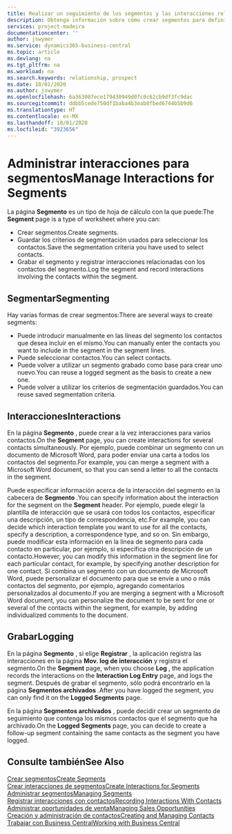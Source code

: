 ```yaml
---
title: Realizar un seguimiento de los segmentos y las interacciones relacionadas | Documentos de Microsoft
description: Obtenga información sobre cómo crear segmentos para definir grupos de contactos y especificar interacciones para los segmentos.
services: project-madeira
documentationcenter: ''
author: jswymer
ms.service: dynamics365-business-central
ms.topic: article
ms.devlang: na
ms.tgt_pltfrm: na
ms.workload: na
ms.search.keywords: relationship, prospect
ms.date: 10/01/2020
ms.author: jswymer
ms.openlocfilehash: 6a363007ece179430949d0fc0c62cb9df3fc9dac
ms.sourcegitcommit: ddbb5cede750df1baba4b3eab8fbed6744b5b9d6
ms.translationtype: HT
ms.contentlocale: es-MX
ms.lasthandoff: 10/01/2020
ms.locfileid: "3923656"
---
```

# <a name="manage-interactions-for-segments"></a><span data-ttu-id="312b9-103">Administrar interacciones para segmentos</span><span class="sxs-lookup"><span data-stu-id="312b9-103">Manage Interactions for Segments</span></span>
<span data-ttu-id="312b9-104">La página **Segmento** es un tipo de hoja de cálculo con la que puede:</span><span class="sxs-lookup"><span data-stu-id="312b9-104">The **Segment** page is a type of worksheet where you can:</span></span>

* <span data-ttu-id="312b9-105">Crear segmentos.</span><span class="sxs-lookup"><span data-stu-id="312b9-105">Create segments.</span></span>
* <span data-ttu-id="312b9-106">Guardar los criterios de segmentación usados para seleccionar los contactos.</span><span class="sxs-lookup"><span data-stu-id="312b9-106">Save the segmentation criteria you have used to select contacts.</span></span>
* <span data-ttu-id="312b9-107">Grabar el segmento y registrar interacciones relacionadas con los contactos del segmento.</span><span class="sxs-lookup"><span data-stu-id="312b9-107">Log the segment and record interactions involving the contacts within the segment.</span></span>

## <a name="segmenting"></a><span data-ttu-id="312b9-108">Segmentar</span><span class="sxs-lookup"><span data-stu-id="312b9-108">Segmenting</span></span>
<span data-ttu-id="312b9-109">Hay varias formas de crear segmentos:</span><span class="sxs-lookup"><span data-stu-id="312b9-109">There are several ways to create segments:</span></span>

* <span data-ttu-id="312b9-110">Puede introducir manualmente en las líneas del segmento los contactos que desea incluir en el mismo.</span><span class="sxs-lookup"><span data-stu-id="312b9-110">You can manually enter the contacts you want to include in the segment in the segment lines.</span></span>
* <span data-ttu-id="312b9-111">Puede seleccionar contactos.</span><span class="sxs-lookup"><span data-stu-id="312b9-111">You can select contacts.</span></span>
* <span data-ttu-id="312b9-112">Puede volver a utilizar un segmento grabado como base para crear uno nuevo.</span><span class="sxs-lookup"><span data-stu-id="312b9-112">You can reuse a logged segment as the basis to create a new one.</span></span>
* <span data-ttu-id="312b9-113">Puede volver a utilizar los criterios de segmentación guardados.</span><span class="sxs-lookup"><span data-stu-id="312b9-113">You can reuse saved segmentation criteria.</span></span>

## <a name="interactions"></a><span data-ttu-id="312b9-114">Interacciones</span><span class="sxs-lookup"><span data-stu-id="312b9-114">Interactions</span></span>
<span data-ttu-id="312b9-115">En la página **Segmento** , puede crear a la vez interacciones para varios contactos.</span><span class="sxs-lookup"><span data-stu-id="312b9-115">On the **Segment** page, you can create interactions for several contacts simultaneously.</span></span> <span data-ttu-id="312b9-116">Por ejemplo, puede combinar un segmento con un documento de Microsoft Word, para poder enviar una carta a todos los contactos del segmento.</span><span class="sxs-lookup"><span data-stu-id="312b9-116">For example, you can merge a segment with a Microsoft Word document, so that you can send a letter to all the contacts in the segment.</span></span>

<span data-ttu-id="312b9-117">Puede especificar información acerca de la interacción del segmento en la cabecera de **Segmento** .</span><span class="sxs-lookup"><span data-stu-id="312b9-117">You can specify information about the interaction for the segment on the **Segment** header.</span></span> <span data-ttu-id="312b9-118">Por ejemplo, puede elegir la plantilla de interacción que se usará con todos los contactos, especificar una descripción, un tipo de correspondencia, etc.</span><span class="sxs-lookup"><span data-stu-id="312b9-118">For example, you can decide which interaction template you want to use for all the contacts, specify a description, a correspondence type, and so on.</span></span> <span data-ttu-id="312b9-119">Sin embargo, puede modificar esta información en la línea de segmento para cada contacto en particular, por ejemplo, si especifica otra descripción de un contacto.</span><span class="sxs-lookup"><span data-stu-id="312b9-119">However, you can modify this information in the segment line for each particular contact, for example, by specifying another description for one contact.</span></span> <span data-ttu-id="312b9-120">Si combina un segmento con un documento de Microsoft Word, puede personalizar el documento para que se envíe a uno o más contactos del segmento, por ejemplo, agregando comentarios personalizados al documento.</span><span class="sxs-lookup"><span data-stu-id="312b9-120">If you are merging a segment with a Microsoft Word document, you can personalize the document to be sent for one or several of the contacts within the segment, for example, by adding individualized comments to the document.</span></span>

## <a name="logging"></a><span data-ttu-id="312b9-121">Grabar</span><span class="sxs-lookup"><span data-stu-id="312b9-121">Logging</span></span>
<span data-ttu-id="312b9-122">En la página **Segmento** , si elige **Registrar** , la aplicación registra las interacciones en la página **Mov. log de interacción** y registra el segmento.</span><span class="sxs-lookup"><span data-stu-id="312b9-122">On the **Segment** page, when you choose **Log** , the application records the interactions on the **Interaction Log Entry** page, and logs the segment.</span></span> <span data-ttu-id="312b9-123">Después de grabar el segmento, sólo podrá encontrarlo en la página **Segmentos archivados** .</span><span class="sxs-lookup"><span data-stu-id="312b9-123">After you have logged the segment, you can only find it on the **Logged Segments** page.</span></span>

<span data-ttu-id="312b9-124">En la página **Segmentos archivados** , puede decidir crear un segmento de seguimiento que contenga los mismos contactos que el segmento que ha archivado.</span><span class="sxs-lookup"><span data-stu-id="312b9-124">On the **Logged Segments** page, you can decide to create a follow-up segment containing the same contacts as the segment you have logged.</span></span>

## <a name="see-also"></a><span data-ttu-id="312b9-125">Consulte también</span><span class="sxs-lookup"><span data-stu-id="312b9-125">See Also</span></span>
[<span data-ttu-id="312b9-126">Crear segmentos</span><span class="sxs-lookup"><span data-stu-id="312b9-126">Create Segments</span></span>](marketing-how-create-segment.md)  
[<span data-ttu-id="312b9-127">Crear interacciones de segmentos</span><span class="sxs-lookup"><span data-stu-id="312b9-127">Create Interactions for Segments</span></span>](marketing-how-create-interactions.md)  
[<span data-ttu-id="312b9-128">Administrar segmentos</span><span class="sxs-lookup"><span data-stu-id="312b9-128">Managing Segments</span></span>](marketing-segments.md)  
[<span data-ttu-id="312b9-129">Registrar interacciones con contactos</span><span class="sxs-lookup"><span data-stu-id="312b9-129">Recording Interactions With Contacts</span></span>](marketing-interactions.md)  
[<span data-ttu-id="312b9-130">Administrar oportunidades de venta</span><span class="sxs-lookup"><span data-stu-id="312b9-130">Managing Sales Opportunities</span></span>](marketing-manage-sales-opportunities.md)  
[<span data-ttu-id="312b9-131">Creación y administración de contactos</span><span class="sxs-lookup"><span data-stu-id="312b9-131">Creating and Managing Contacts</span></span>](marketing-contacts.md)  
[<span data-ttu-id="312b9-132">Trabajar con Business Central</span><span class="sxs-lookup"><span data-stu-id="312b9-132">Working with Business Central</span></span>](ui-work-product.md)
